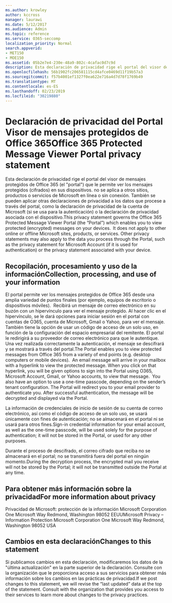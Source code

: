 ```yaml
---
ms.author: krowley
author: kccross
manager: laurawi
ms.date: 5/12/2017
ms.audience: Admin
ms.topic: reference
ms.service: O365-seccomp
localization_priority: Normal
search.appverid:
- MET150
- MOE150
ms.assetid: 05b2e7e4-230e-48a9-802c-4cafac0d7c9d
description: Esta declaración de privacidad rige el portal del visor de mensajes protegidos de Office 365 (el "portal") que le permite ver los mensajes protegidos (cifrados) en sus dispositivos. no se aplica a otros sitios, productos o servicios de Microsoft en línea o sin conexión. También se pueden aplicar otras declaraciones de privacidad a los datos que procese a través del portal, como la declaración de privacidad de la cuenta de Microsoft (si se usa para la autenticación) o la declaración de privacidad asociada con el dispositivo.
ms.openlocfilehash: 56b1902fc206581115cd4afce0469d11f19b57a3
ms.sourcegitcommit: f57b4001ef1327f0ea622e716a4d7d78f1769b49
ms.translationtype: MT
ms.contentlocale: es-ES
ms.lasthandoff: 02/23/2019
ms.locfileid: "30219880"
---
```

# <a name="office-365-protected-message-viewer-portal-privacy-statement"></a><span data-ttu-id="d8ede-104">Declaración de privacidad del Portal Visor de mensajes protegidos de Office 365</span><span class="sxs-lookup"><span data-stu-id="d8ede-104">Office 365 Protected Message Viewer Portal privacy statement</span></span>

<span data-ttu-id="d8ede-p102">Esta declaración de privacidad rige el portal del visor de mensajes protegidos de Office 365 (el "portal") que le permite ver los mensajes protegidos (cifrados) en sus dispositivos. no se aplica a otros sitios, productos o servicios de Microsoft en línea o sin conexión. También se pueden aplicar otras declaraciones de privacidad a los datos que procese a través del portal, como la declaración de privacidad de la cuenta de Microsoft (si se usa para la autenticación) o la declaración de privacidad asociada con el dispositivo.</span><span class="sxs-lookup"><span data-stu-id="d8ede-p102">This privacy statement governs the Office 365 Protected Message Viewer Portal (the “Portal”) which enables you to view protected (encrypted) messages on your devices.  It does not apply to other online or offline Microsoft sites, products, or services. Other privacy statements may also apply to the data you process through the Portal, such as the privacy statement for Microsoft Account (if it is used for authentication) or the privacy statement associated with your device.</span></span>

## <a name="collection-processing-and-use-of-your-information"></a><span data-ttu-id="d8ede-108">Recopilación, procesamiento y uso de la información</span><span class="sxs-lookup"><span data-stu-id="d8ede-108">Collection, processing, and use of your information</span></span>

<span data-ttu-id="d8ede-p103">El portal permite ver los mensajes protegidos de Office 365 desde una amplia variedad de puntos finales (por ejemplo, equipos de escritorio o dispositivos móviles).  Recibirá un mensaje de correo electrónico en su buzón con un hipervínculo para ver el mensaje protegido. Al hacer clic en el hipervínculo, se le dará opciones para iniciar sesión en el portal con cuentas de O365, cuenta de Microsoft, Gmail o Yahoo, para ver el mensaje.  También tiene la opción de usar un código de acceso de un solo uso, en función de la configuración del espacio empresarial del remitente. El portal le redirigirá a su proveedor de correo electrónico para que le autentique. Una vez realizada correctamente la autenticación, el mensaje se descifrará y se mostrará a través del portal.</span><span class="sxs-lookup"><span data-stu-id="d8ede-p103">The Portal enables you to view protected messages from Office 365 from a variety of end points (e.g. desktop computers or mobile devices).  An email message will arrive in your mailbox with a hyperlink to view the protected message. When you click on that hyperlink, you will be given options to sign into the Portal using O365, Microsoft Account, Gmail, or Yahoo accounts, to view that message.  You also have an option to use a one-time passcode, depending on the sender’s tenant configuration. The Portal will redirect you to your email provider to authenticate you. After successful authentication, the message will be decrypted and displayed via the Portal.</span></span>

<span data-ttu-id="d8ede-115">La información de credenciales de inicio de sesión de su cuenta de correo electrónico, así como el código de acceso de un solo uso, se usará únicamente con fines de autenticación; no se almacenará en el portal ni se usará para otros fines.</span><span class="sxs-lookup"><span data-stu-id="d8ede-115">Sign-in credential information for your email account, as well as the one-time passcode, will be used solely for the purpose of authentication; it will not be stored in the Portal, or used for any other purposes.</span></span>

<span data-ttu-id="d8ede-116">Durante el proceso de descifrado, el correo cifrado que reciba no se almacenará en el portal; no se transmitirá fuera del portal en ningún momento.</span><span class="sxs-lookup"><span data-stu-id="d8ede-116">During the decryption process, the encrypted mail you receive will not be stored by the Portal; it will not be transmitted outside the Portal at any time.</span></span>

## <a name="for-more-information-about-privacy"></a><span data-ttu-id="d8ede-117">Para obtener más información sobre la privacidad</span><span class="sxs-lookup"><span data-stu-id="d8ede-117">For more information about privacy</span></span>

<span data-ttu-id="d8ede-118">Privacidad de Microsoft: protección de la información Microsoft Corporation One Microsoft Way Redmond, Washington 98052 EEUU</span><span class="sxs-lookup"><span data-stu-id="d8ede-118">Microsoft Privacy – Information Protection Microsoft Corporation One Microsoft Way Redmond, Washington 98052 USA</span></span>

##     <a name="changes-to-this-statement"></a><span data-ttu-id="d8ede-119">Cambios en esta declaración</span><span class="sxs-lookup"><span data-stu-id="d8ede-119">Changes to this statement</span></span>

<span data-ttu-id="d8ede-p104">Si publicamos cambios en esta declaración, modificaremos los datos de la "última actualización" en la parte superior de la declaración. Consulte con la organización que le proporciona acceso a sus servicios para obtener más información sobre los cambios en las prácticas de privacidad.</span><span class="sxs-lookup"><span data-stu-id="d8ede-p104">If we post changes to this statement, we will revise the “last updated” data at the top of the statement. Consult with the organization that provides you access to their services to learn more about changes to the privacy practices.</span></span>


